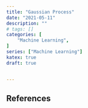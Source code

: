 ```yaml
---
title: "Gaussian Process"
date: "2021-05-11"
description: ""
# tags: []
categories: [
    "Machine Learning",
]
series: ["Machine Learning"]
katex: true
draft: true


---
```






## References


